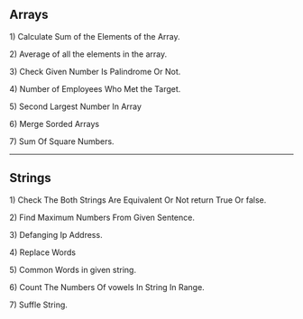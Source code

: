 <h2>Arrays</h2>
<p>1) Calculate Sum of the Elements of the Array.</p>
<p>2) Average of all the elements in the array.</p>
<p>3) Check Given Number Is Palindrome Or Not.</p>
<p>4) Number of Employees Who Met the Target.</p>
<p>5) Second Largest Number In Array</p>
<p>6) Merge Sorded Arrays</p>
<p>7) Sum Of Square Numbers.</p>
<hr>
<h2>Strings</h2>
<p>1) Check The Both Strings Are Equivalent Or Not return True Or false.</p>
<p>2) Find Maximum Numbers From Given Sentence.</p>
<p>3)  Defanging Ip Address.</p>
<p>4) Replace Words</p>
<p>5) Common Words in given string.</p>
<p>6) Count The Numbers Of vowels In String In Range.</p>
<p>7) Suffle String.</p>
